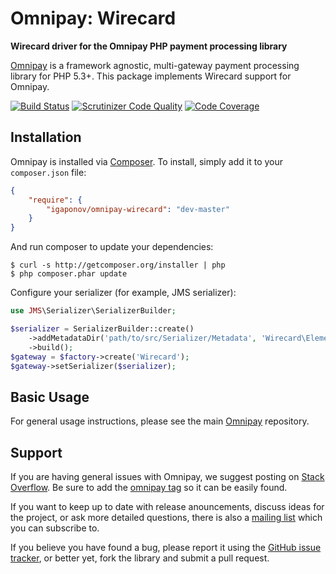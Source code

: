# Omnipay: Wirecard

**Wirecard driver for the Omnipay PHP payment processing library**

[Omnipay](https://github.com/omnipay/omnipay) is a framework agnostic, multi-gateway payment
processing library for PHP 5.3+. This package implements Wirecard support for Omnipay.

[![Build Status](https://travis-ci.org/igaponov/omnipay-wirecard.svg?branch=master)](https://travis-ci.org/igaponov/omnipay-wirecard)
[![Scrutinizer Code Quality](https://scrutinizer-ci.com/g/igaponov/omnipay-wirecard/badges/quality-score.png?b=master)](https://scrutinizer-ci.com/g/igaponov/omnipay-wirecard/?branch=master)
[![Code Coverage](https://scrutinizer-ci.com/g/igaponov/omnipay-wirecard/badges/coverage.png?b=master)](https://scrutinizer-ci.com/g/igaponov/omnipay-wirecard/?branch=master)

## Installation

Omnipay is installed via [Composer](http://getcomposer.org/). To install, simply add it
to your `composer.json` file:

```json
{
    "require": {
        "igaponov/omnipay-wirecard": "dev-master"
    }
}
```

And run composer to update your dependencies:

    $ curl -s http://getcomposer.org/installer | php
    $ php composer.phar update

Configure your serializer (for example, JMS serializer):

```php
use JMS\Serializer\SerializerBuilder;

$serializer = SerializerBuilder::create()
    ->addMetadataDir('path/to/src/Serializer/Metadata', 'Wirecard\Element')
    ->build();
$gateway = $factory->create('Wirecard');
$gateway->setSerializer($serializer);
```

## Basic Usage

For general usage instructions, please see the main [Omnipay](https://github.com/omnipay/omnipay)
repository.

## Support

If you are having general issues with Omnipay, we suggest posting on
[Stack Overflow](http://stackoverflow.com/). Be sure to add the
[omnipay tag](http://stackoverflow.com/questions/tagged/omnipay) so it can be easily found.

If you want to keep up to date with release anouncements, discuss ideas for the project,
or ask more detailed questions, there is also a [mailing list](https://groups.google.com/forum/#!forum/omnipay) which
you can subscribe to.

If you believe you have found a bug, please report it using the [GitHub issue tracker](https://github.com/igaponov/omnipay-wirecard/issues),
or better yet, fork the library and submit a pull request.